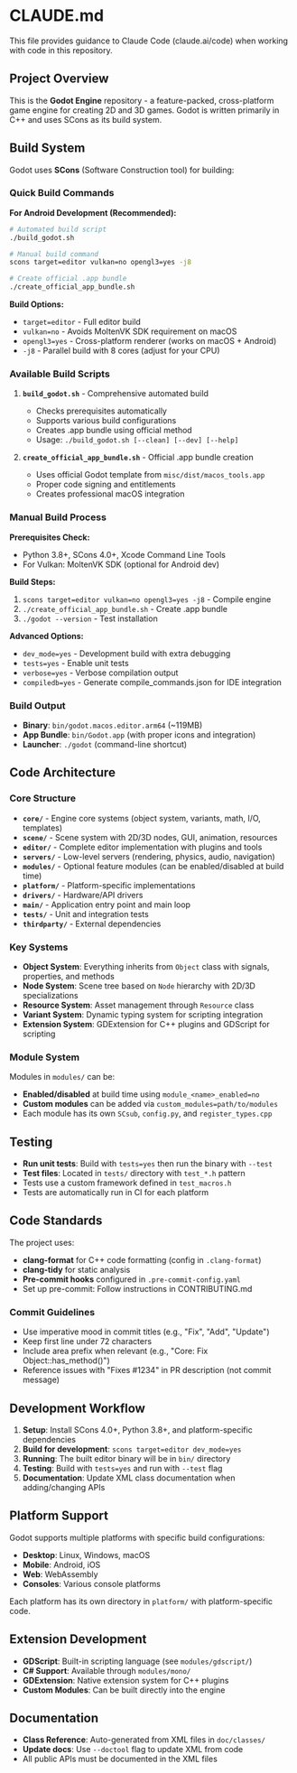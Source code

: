 # CLAUDE.md

This file provides guidance to Claude Code (claude.ai/code) when working with code in this repository.

## Project Overview

This is the **Godot Engine** repository - a feature-packed, cross-platform game engine for creating 2D and 3D games. Godot is written primarily in C++ and uses SCons as its build system.

## Build System

Godot uses **SCons** (Software Construction tool) for building:

### Quick Build Commands

**For Android Development (Recommended):**
```bash
# Automated build script
./build_godot.sh

# Manual build command
scons target=editor vulkan=no opengl3=yes -j8

# Create official .app bundle
./create_official_app_bundle.sh
```

**Build Options:**
- `target=editor` - Full editor build
- `vulkan=no` - Avoids MoltenVK SDK requirement on macOS
- `opengl3=yes` - Cross-platform renderer (works on macOS + Android)
- `-j8` - Parallel build with 8 cores (adjust for your CPU)

### Available Build Scripts

1. **`build_godot.sh`** - Comprehensive automated build
   - Checks prerequisites automatically
   - Supports various build configurations
   - Creates .app bundle using official method
   - Usage: `./build_godot.sh [--clean] [--dev] [--help]`

2. **`create_official_app_bundle.sh`** - Official .app bundle creation
   - Uses official Godot template from `misc/dist/macos_tools.app`
   - Proper code signing and entitlements
   - Creates professional macOS integration

### Manual Build Process

**Prerequisites Check:**
- Python 3.8+, SCons 4.0+, Xcode Command Line Tools
- For Vulkan: MoltenVK SDK (optional for Android dev)

**Build Steps:**
1. `scons target=editor vulkan=no opengl3=yes -j8` - Compile engine
2. `./create_official_app_bundle.sh` - Create .app bundle
3. `./godot --version` - Test installation

**Advanced Options:**
- `dev_mode=yes` - Development build with extra debugging
- `tests=yes` - Enable unit tests
- `verbose=yes` - Verbose compilation output
- `compiledb=yes` - Generate compile_commands.json for IDE integration

### Build Output
- **Binary**: `bin/godot.macos.editor.arm64` (~119MB)
- **App Bundle**: `bin/Godot.app` (with proper icons and integration)
- **Launcher**: `./godot` (command-line shortcut)

## Code Architecture

### Core Structure
- **`core/`** - Engine core systems (object system, variants, math, I/O, templates)
- **`scene/`** - Scene system with 2D/3D nodes, GUI, animation, resources
- **`editor/`** - Complete editor implementation with plugins and tools
- **`servers/`** - Low-level servers (rendering, physics, audio, navigation)
- **`modules/`** - Optional feature modules (can be enabled/disabled at build time)
- **`platform/`** - Platform-specific implementations
- **`drivers/`** - Hardware/API drivers
- **`main/`** - Application entry point and main loop
- **`tests/`** - Unit and integration tests
- **`thirdparty/`** - External dependencies

### Key Systems
- **Object System**: Everything inherits from `Object` class with signals, properties, and methods
- **Node System**: Scene tree based on `Node` hierarchy with 2D/3D specializations
- **Resource System**: Asset management through `Resource` class
- **Variant System**: Dynamic typing system for scripting integration
- **Extension System**: GDExtension for C++ plugins and GDScript for scripting

### Module System
Modules in `modules/` can be:
- **Enabled/disabled** at build time using `module_<name>_enabled=no`
- **Custom modules** can be added via `custom_modules=path/to/modules`
- Each module has its own `SCsub`, `config.py`, and `register_types.cpp`

## Testing

- **Run unit tests**: Build with `tests=yes` then run the binary with `--test`
- **Test files**: Located in `tests/` directory with `test_*.h` pattern
- Tests use a custom framework defined in `test_macros.h`
- Tests are automatically run in CI for each platform

## Code Standards

The project uses:
- **clang-format** for C++ code formatting (config in `.clang-format`)
- **clang-tidy** for static analysis
- **Pre-commit hooks** configured in `.pre-commit-config.yaml`
- Set up pre-commit: Follow instructions in CONTRIBUTING.md

### Commit Guidelines
- Use imperative mood in commit titles (e.g., "Fix", "Add", "Update")
- Keep first line under 72 characters
- Include area prefix when relevant (e.g., "Core: Fix Object::has_method()")
- Reference issues with "Fixes #1234" in PR description (not commit message)

## Development Workflow

1. **Setup**: Install SCons 4.0+, Python 3.8+, and platform-specific dependencies
2. **Build for development**: `scons target=editor dev_mode=yes`
3. **Running**: The built editor binary will be in `bin/` directory
4. **Testing**: Build with `tests=yes` and run with `--test` flag
5. **Documentation**: Update XML class documentation when adding/changing APIs

## Platform Support

Godot supports multiple platforms with specific build configurations:
- **Desktop**: Linux, Windows, macOS
- **Mobile**: Android, iOS
- **Web**: WebAssembly
- **Consoles**: Various console platforms

Each platform has its own directory in `platform/` with platform-specific code.

## Extension Development

- **GDScript**: Built-in scripting language (see `modules/gdscript/`)
- **C# Support**: Available through `modules/mono/`
- **GDExtension**: Native extension system for C++ plugins
- **Custom Modules**: Can be built directly into the engine

## Documentation

- **Class Reference**: Auto-generated from XML files in `doc/classes/`
- **Update docs**: Use `--doctool` flag to update XML from code
- All public APIs must be documented in the XML files
